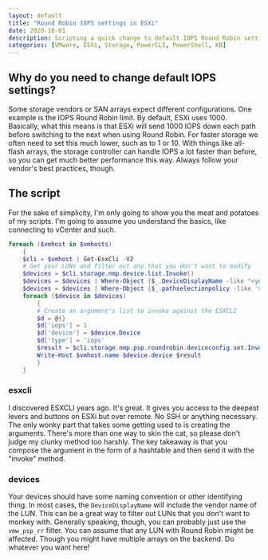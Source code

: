 ```yaml
---
layout: default
title: "Round Robin IOPS settings in ESXi"
date: 2020-10-01
description: Scripting a quick change to default IOPS Round Robin settings in ESXi
categories: [VMware, ESXi, Storage, PowerCLI, PowerShell, KB]
---
```


## Why do you need to change default IOPS settings?

Some storage vendors or SAN arrays expect different configurations. One example is the IOPS Round Robin limit. By default, ESXi uses 1000. Basically, what this means is that ESXi will send 1000 IOPS down each path before switching to the next when using Round Robin. For faster storage we often need to set this much lower, such as to 1 or 10. With things like all-flash arrays, the storage controller can handle IOPS a lot faster than before, so you can get much better performance this way. Always follow your vendor's best practices, though. 

## The script

For the sake of simplicity, I'm only going to show you the meat and potatoes of my scripts. I'm going to assume you understand the basics, like connecting to vCenter and such.

```powershell
foreach ($vmhost in $vmhosts)
    {
    $cli = $vmhost | Get-EsxCli -V2
    # Get your LUNs and filter out any that you don't want to modify
    $devices = $cli.storage.nmp.device.list.Invoke()
    $devices = $devices | Where-Object {$_.DeviceDisplayName -like "<your filter here>"}
    $devices = $devices | Where-Object {$_.pathselectionpolicy -like 'vmw_psp_rr'}
    foreach ($device in $devices)
        {
        # Create an argument's list to invoke against the ESXCLI
        $d = @{}
        $d['iops'] = 1
        $d['device'] = $device.Device
        $d['type'] = 'iops'
        $result = $cli.storage.nmp.psp.roundrobin.deviceconfig.set.Invoke($d)
        Write-Host $vmhost.name $device.device $result
        }
    }
```

### esxcli

I discovered ESXCLI years ago. It's great. It gives you access to the deepest levers and buttons on ESXi but over remote. No SSH or anything necessary. The only wonky part that takes some getting used to is creating the arguments. There's more than one way to skin the cat, so please don't judge my clunky method too harshly. The key takeaway is that you compose the argument in the form of a hashtable and then send it with the "invoke" method.

### devices

Your devices should have some naming convention or other identifying thing. In most cases, the `DeviceDisplayName` will include the vendor name of the LUN. This can be a great way to filter out LUNs that you don't want to monkey with. Generally speaking, though, you can probably just use the `vmw_psp_rr` filter. You can assume that any LUN with Round Robin might be affected. Though you might have multiple arrays on the backend. Do whatever you want here!

